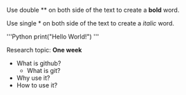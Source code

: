 Use double ** on both side of the text to create a **bold** word.

Use single * on both side of the text to create a *italic* word.

'''Python
print("Hello World!")
'''

Research topic: **One week**
- What is github?
  - What is git?
- Why use it?
- How to use it?
